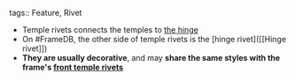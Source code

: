 tags:: Feature, Rivet

- Temple rivets connects the temples to [the hinge]([[Hinge]])
- On #FrameDB,  the other side of temple rivets is the [hinge rivet]([[Hinge rivet]])
- **They are usually decorative**, and may **share the same styles with the frame's [front temple rivets]([[Rivet]])**
